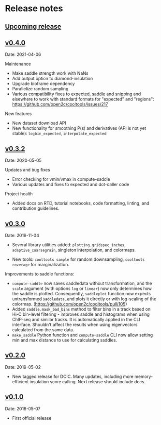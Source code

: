 # Release notes

## [Upcoming release](https://github.com/open2c/cooltools/compare/v0.4.0...HEAD)

## [v0.4.0](https://github.com/open2c/cooltools/compare/v0.3.2...v0.4.0)

Date: 2021-04-06

Maintenance
* Make saddle strength work with NaNs
* Add output option to diamond-insulation
* Upgrade bioframe dependency
* Parallelize random sampling
* Various compatibility fixes to expected, saddle and snipping and elsewhere to work with standard formats for "expected" and "regions": https://github.com/open2c/cooltools/issues/217

New features
* New dataset download API
* New functionality for smoothing P(s) and derivatives (API is not yet stable): `logbin_expected`, `interpolate_expected`

## [v0.3.2](https://github.com/open2c/cooltools/compare/v0.3.0...v0.3.2)

Date: 2020-05-05

Updates and bug fixes
* Error checking for vmin/vmax in compute-saddle
* Various updates and fixes to expected and dot-caller code

Project health
* Added docs on RTD, tutorial notebooks, code formatting, linting, and contribution guidelines.


## [v0.3.0](https://github.com/open2c/cooltools/compare/v0.2.0...v0.3.0)

Date: 2019-11-04

* Several library utilities added: `plotting.gridspec_inches`, `adaptive_coarsegrain`, singleton interpolation, and colormaps.

* New tools: `cooltools sample` for random downsampling, `cooltools coverage` for marginalization.

Improvements to saddle functions:

* `compute-saddle` now saves saddledata without transformation, and the `scale` argument (with options `log` or `linear`) now only determines how the saddle is plotted. Consequently, `saddleplot` function now expects untransformed `saddledata`, and plots it directly or with log-scaling of the colormap. (https://github.com/open2c/cooltools/pull/105)
* Added `saddle.mask_bad_bins` method to filter bins in a track based on Hi-C bin-level filtering - improves saddle and histograms when using ChIP-seq and similar tracks. It is automatically applied in the CLI interface. Shouldn't affect the results when using eigenvectors calculated from the same data.
* `make_saddle` Python function and `compute-saddle` CLI now allow setting min and max distance to use for calculating saddles.

## [v0.2.0](https://github.com/open2c/cooltools/compare/v0.1.0...v0.2.0)

Date: 2019-05-02

* New tagged release for DCIC. Many updates, including more memory-efficient insulation score calling. Next release should include docs.


## [v0.1.0](https://github.com/open2c/cooltools/releases/tag/v0.1.0)

Date: 2018-05-07

* First official release

